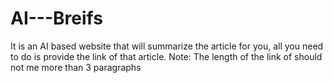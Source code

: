 # AI---Breifs
It is an AI based website that will summarize the article for you, all you need to do is provide the link of that article.
Note: The length of the link of should not me more than 3 paragraphs
